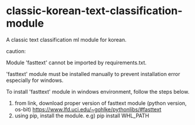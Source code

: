 # classic-korean-text-classification-module
A classic text classification ml module for korean.

caution:

Module 'fasttext' cannot be imported by requirements.txt. 

'fasttext' module must be installed manually to prevent installation error especially for windows.

To install 'fasttext' module in windows environment, follow the steps below.

1. from link, download proper version of fasttext module (python version, os-bit) 
   https://www.lfd.uci.edu/~gohlke/pythonlibs/#fasttext
2. using pip, install the module.
   e.g) pip install WHL_PATH
